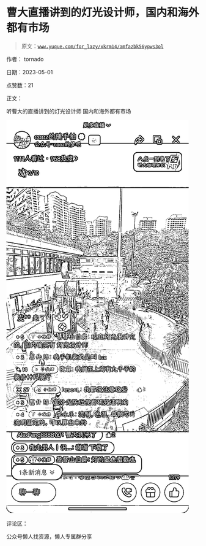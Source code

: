 # 曹大直播讲到的灯光设计师，国内和海外都有市场

> 原文：[`www.yuque.com/for_lazy/xkrm14/amfazbk56ypws3ol`](https://www.yuque.com/for_lazy/xkrm14/amfazbk56ypws3ol)



作者： tornado



日期：2023-05-01



点赞数：21

<ne-hole id="udf051086" data-lake-id="udf051086">

正文：



听曹大的直播讲到的灯光设计师 国内和海外都有市场



![](img/f7a2d58856935b0432318f8a1ac0772c.png)

<ne-hole id="ue61296e8" data-lake-id="ue61296e8">

评论区：

<ne-hole id="u39f73c6a" data-lake-id="u39f73c6a">

公众号懒人找资源，懒人专属群分享

</ne-hole></ne-hole></ne-hole>